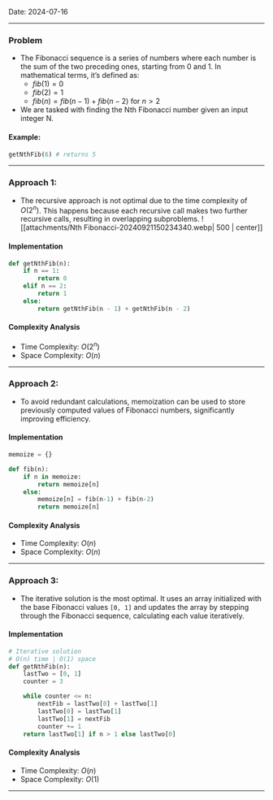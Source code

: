 Date: 2024-07-16

---
### Problem

- The Fibonacci sequence is a series of numbers where each number is the sum of the two preceding ones, starting from 0 and 1. In mathematical terms, it’s defined as:
    - $fib(1) = 0$
    - $fib(2) = 1$
    - $fib(n) = fib(n-1) + fib(n-2)$ for $n > 2$
- We are tasked with finding the Nth Fibonacci number given an input integer N.

#### Example:

```python
getNthFib(6) # returns 5
```

---
### Approach 1: 

- The recursive approach is not optimal due to the time complexity of $O(2^n)$. This happens because each recursive call makes two further recursive calls, resulting in overlapping subproblems.
  ![[attachments/Nth Fibonacci-20240921150234340.webp| 500 | center]]
#### Implementation

```python
def getNthFib(n):
    if n == 1:
        return 0
    elif n == 2:
        return 1
    else:
        return getNthFib(n - 1) + getNthFib(n - 2)
```

#### Complexity Analysis

- Time Complexity: $O(2^n)$
- Space Complexity: $O(n)$

---
### Approach 2: 

- To avoid redundant calculations, memoization can be used to store previously computed values of Fibonacci numbers, significantly improving efficiency.
#### Implementation

```python
memoize = {}

def fib(n):
    if n in memoize:
        return memoize[n]
    else:
        memoize[n] = fib(n-1) + fib(n-2)
        return memoize[n]
```

#### Complexity Analysis

- Time Complexity: $O(n)$
- Space Complexity: $O(n)$

---
### Approach 3: 

- The iterative solution is the most optimal. It uses an array initialized with the base Fibonacci values `[0, 1]` and updates the array by stepping through the Fibonacci sequence, calculating each value iteratively.
#### Implementation

```python
# Iterative solution
# O(n) time | O(1) space
def getNthFib(n):
    lastTwo = [0, 1]
    counter = 3

    while counter <= n:
        nextFib = lastTwo[0] + lastTwo[1]
        lastTwo[0] = lastTwo[1]
        lastTwo[1] = nextFib
        counter += 1
    return lastTwo[1] if n > 1 else lastTwo[0]
```

#### Complexity Analysis

- Time Complexity: $O(n)$
- Space Complexity: $O(1)$

---
